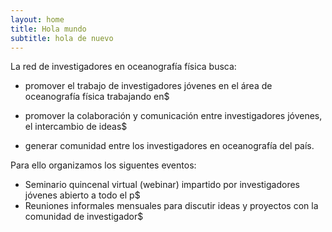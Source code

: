 ```yaml
---
layout: home
title: Hola mundo
subtitle: hola de nuevo
---
```

La red de investigadores en oceanografía física busca:


  * promover el trabajo de investigadores jóvenes en el área de oceanografía física trabajando en$

  * promover la colaboración y comunicación entre investigadores jóvenes, el intercambio de ideas$

  * generar comunidad entre los investigadores en oceanografía del país.


Para ello organizamos los siguentes eventos:

* Seminario quincenal virtual (webinar) impartido por investigadores jóvenes  abierto a todo el p$
* Reuniones informales mensuales para discutir ideas y proyectos con la comunidad de investigador$




